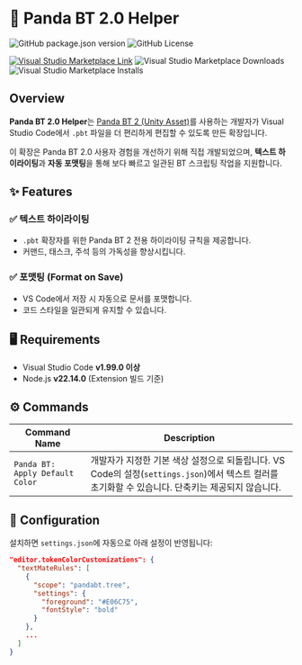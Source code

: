 # 🐼 Panda BT 2.0 Helper

![GitHub package.json version](https://img.shields.io/github/package-json/v/ryulurala/vscode-pandabt2-helper?style=for-the-badge)
![GitHub License](https://img.shields.io/github/license/ryulurala/vscode-pandabt2-helper?style=for-the-badge)

[![Visual Studio Marketplace Link](https://img.shields.io/badge/Visual%20Studio%20Marketplace-black?style=for-the-badge&logo=visualstudiocode)](https://marketplace.visualstudio.com/items?itemName=ryulurala.pandabt-helper)
![Visual Studio Marketplace Downloads](https://img.shields.io/visual-studio-marketplace/d/ryulurala.pandabt-helper?style=for-the-badge)
![Visual Studio Marketplace Installs](https://img.shields.io/visual-studio-marketplace/i/ryulurala.pandabt-helper?style=for-the-badge)

## Overview

**Panda BT 2.0 Helper**는 [Panda BT 2 (Unity Asset)](https://assetstore.unity.com/packages/tools/behavior-ai/panda-bt-2-274073)를 사용하는 개발자가 Visual Studio Code에서 `.pbt` 파일을 더 편리하게 편집할 수 있도록 만든 확장입니다.

이 확장은 Panda BT 2.0 사용자 경험을 개선하기 위해 직접 개발되었으며, **텍스트 하이라이팅**과 **자동 포맷팅**을 통해 보다 빠르고 일관된 BT 스크립팅 작업을 지원합니다.

## ✨ Features

### ✅ 텍스트 하이라이팅

- `.pbt` 확장자를 위한 Panda BT 2 전용 하이라이팅 규칙을 제공합니다.
- 커맨드, 태스크, 주석 등의 가독성을 향상시킵니다.

### ✅ 포맷팅 (Format on Save)

- VS Code에서 저장 시 자동으로 문서를 포맷합니다.
- 코드 스타일을 일관되게 유지할 수 있습니다.

## 🖥 Requirements

- Visual Studio Code **v1.99.0 이상**
- Node.js **v22.14.0** (Extension 빌드 기준)

## ⚙ Commands

| Command Name                    | Description                                                                                                                                        |
| ------------------------------- | -------------------------------------------------------------------------------------------------------------------------------------------------- |
| `Panda BT: Apply Default Color` | 개발자가 지정한 기본 색상 설정으로 되돌립니다. VS Code의 설정(`settings.json`)에서 텍스트 컬러를 초기화할 수 있습니다. 단축키는 제공되지 않습니다. |

## 🔧 Configuration

설치하면 `settings.json`에 자동으로 아래 설정이 반영됩니다:

```json
"editor.tokenColorCustomizations": {
  "textMateRules": [
    {
      "scope": "pandabt.tree",
      "settings": {
        "foreground": "#E06C75",
        "fontStyle": "bold"
      }
    },
    ...
  ]
}
```

